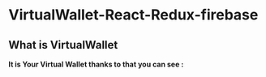 # VirtualWallet-React-Redux-firebase

## What is VirtualWallet

 **It is Your Virtual Wallet thanks to that you can see :**
